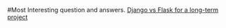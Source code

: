 #Most Interesting question and answers.
[Django vs Flask for a long-term project](http://stackoverflow.com/questions/3005319/django-vs-flask-for-a-long-term-project)